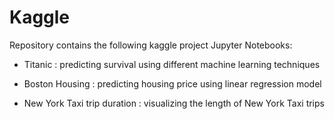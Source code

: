 # Kaggle

Repository contains the following kaggle project Jupyter Notebooks:

- Titanic : predicting survival using different machine learning techniques

- Boston Housing : predicting housing price using linear regression model

- New York Taxi trip duration : visualizing the length of New York Taxi trips 

